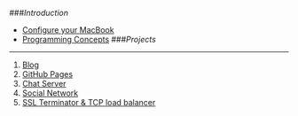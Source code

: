 ###_Introduction_
  - [Configure your MacBook](macbook.md)
  - [Programming Concepts](technology/programming/introtoprogramming.md)
###_Projects_
---
1. [Blog](blog.md)
2. [GitHub Pages](github-jekyll.md)
3. [Chat Server](chat-server.md)
4. [Social Network](social-network.md)
5. [SSL Terminator & TCP load balancer](ssl-tcp.md)
